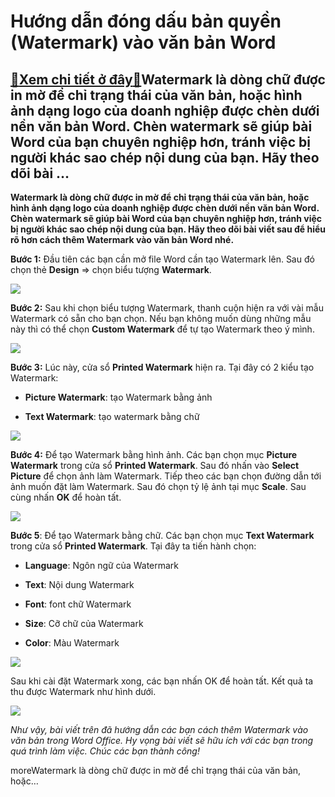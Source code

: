 Hướng dẫn đóng dấu bản quyền (Watermark) vào văn bản Word
=========================================================

[:gift:Xem chi tiết ở đây:gift:](https://hddtvn.com/huong-dan-dong-dau-ban-quyen-watermark-vao-van-ban-word/)Watermark là dòng chữ được in mờ để chỉ trạng thái của văn bản, hoặc hình ảnh dạng logo của doanh nghiệp được chèn dưới nền văn bản Word. Chèn watermark sẽ giúp bài Word của bạn chuyên nghiệp hơn, tránh việc bị người khác sao chép nội dung của bạn. Hãy theo dõi bài …
---------------------------------------------------------------------------------------------------------------------------------------------------------------------------------------------------------------------------------------------------------------------------

**Watermark là dòng chữ được in mờ để chỉ trạng thái của văn bản, hoặc hình ảnh dạng logo của doanh nghiệp được chèn dưới nền văn bản Word. Chèn watermark sẽ giúp bài Word của bạn chuyên nghiệp hơn, tránh việc bị người khác sao chép nội dung của bạn. Hãy theo dõi bài viết sau để hiểu rõ hơn cách thêm Watermark vào văn bản Word nhé.**


**Bước 1:** Đầu tiên các bạn cần mở file Word cần tạo Watermark lên. Sau đó chọn thẻ **Design** => chọn biểu tượng **Watermark**.


[![](https://hddtvn.com/wp-content/uploads/2021/01/9n2qDNH.png)](https://hddtvn.com/wp-content/uploads/2021/01/9n2qDNH.png)


**Bước 2:** Sau khi chọn biểu tượng Watermark, thanh cuộn hiện ra với vài mẫu Watermark có sẵn cho bạn chọn. Nếu bạn không muốn dùng những mẫu này thì có thể chọn **Custom Watermark** để tự tạo Watermark theo ý mình.


![](https://hddtvn.com/wp-content/uploads/2021/01/UW8xT3D.png)


**Bước 3:** Lúc này, cửa sổ **Printed Watermark** hiện ra. Tại đây có 2 kiểu tạo Watermark:




* **Picture Watermark**: tạo Watermark bằng ảnh

* **Text Watermark**: tạo watermark bằng chữ



![](https://hddtvn.com/wp-content/uploads/2021/01/ZOCw2ll.png)


**Bước 4:** Để tạo Watermark bằng hình ảnh. Các bạn chọn mục **Picture Watermark** trong cửa sổ **Printed Watermark**. Sau đó nhấn vào **Select Picture** để chọn ảnh làm Watermark. Tiếp theo các bạn chọn đường dẫn tới ảnh muốn đặt làm Watermark. Sau đó chọn tỷ lệ ảnh tại mục **Scale**. Sau cùng nhấn **OK** để hoàn tất.


![](https://hddtvn.com/wp-content/uploads/2021/01/u8KgOvf.png)


**Bước 5**: Để tạo Watermark bằng chữ. Các bạn chọn mục **Text Watermark** trong cửa sổ **Printed Watermark**. Tại đây ta tiến hành chọn:




* **Language**: Ngôn ngữ của Watermark

* **Text**: Nội dung Watermark

* **Font**: font chữ Watermark

* **Size**: Cỡ chữ của Watermark

* **Color**: Màu Watermark



![](https://hddtvn.com/wp-content/uploads/2021/01/9Thckvb.png)


Sau khi cài đặt Watermark xong, các bạn nhấn OK để hoàn tất. Kết quả ta thu được Watermark như hình dưới.


![](https://hddtvn.com/wp-content/uploads/2021/01/iZb5USS.png)


*Như vậy, bài viết trên đã hướng dẫn các bạn cách thêm Watermark vào văn bản trong Word Office. Hy vọng bài viết sẽ hữu ích với các bạn trong quá trình làm việc. Chúc các bạn thành công!*


moreWatermark là dòng chữ được in mờ để chỉ trạng thái của văn bản, hoặc…

